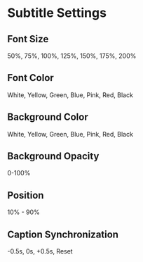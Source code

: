 # Subtitle Settings

## Font Size

50%, 75%, 100%, 125%, 150%, 175%, 200%

## Font Color

White, Yellow, Green, Blue, Pink, Red, Black

## Background Color

White, Yellow, Green, Blue, Pink, Red, Black

## Background Opacity

0-100%

## Position

10% - 90%

## Caption Synchronization

-0.5s, 0s, +0.5s, Reset
